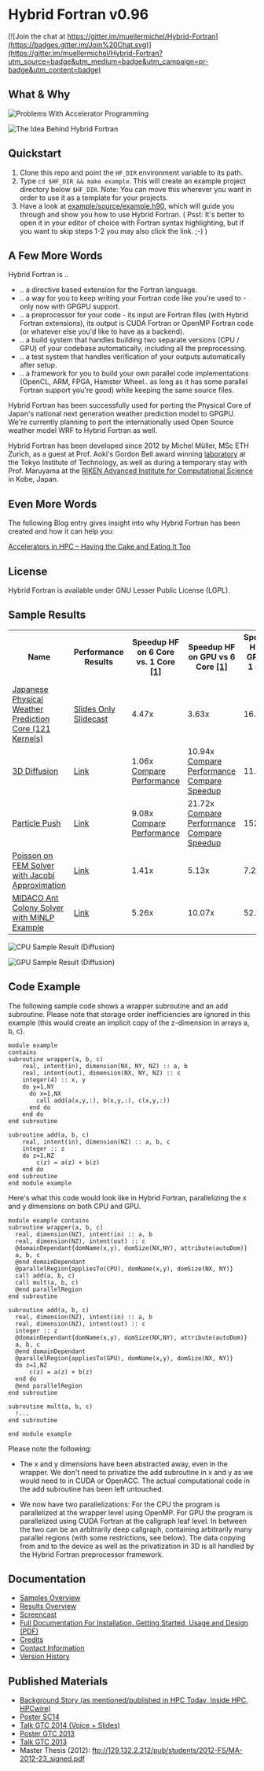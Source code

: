 Hybrid Fortran v0.96
====================

[![Join the chat at https://gitter.im/muellermichel/Hybrid-Fortran](https://badges.gitter.im/Join%20Chat.svg)](https://gitter.im/muellermichel/Hybrid-Fortran?utm_source=badge&utm_medium=badge&utm_campaign=pr-badge&utm_content=badge)

What & Why
----------
![Problems With Accelerator Programming](/../master/doc/Problem.gif)

![The Idea Behind Hybrid Fortran](/../master/doc/The%20Idea%20Behind%20Hybrid%20Fortran.gif)

Quickstart
---------------
1. Clone this repo and point the `HF_DIR` environment variable to its path.
2. Type `cd $HF_DIR && make example`. This will create an example project directory below `$HF_DIR`. Note: You can move this wherever you want in order to use it as a template for your projects.
3. Have a look at [example/source/example.h90](hf_processor/example_example.h90), which will guide you through and show you how to use Hybrid Fortran. ( Psst: It's better to open it in your editor of choice with Fortran syntax highlighting, but if you want to skip steps 1-2 you may also click the link. ;-) )

A Few More Words
-------------------

Hybrid Fortran is ..
* .. a directive based extension for the Fortran language.
* .. a way for you to keep writing your Fortran code like you're used to - only now with GPGPU support.
* .. a preprocessor for your code - its input are Fortran files (with Hybrid Fortran extensions), its output is CUDA Fortran or OpenMP Fortran code (or whatever else you'd like to have as a backend).
* .. a build system that handles building two separate versions (CPU / GPU) of your codebase automatically, including all the preprocessing.
* .. a test system that handles verification of your outputs automatically after setup.
* .. a framework for you to build your own parallel code implementations (OpenCL, ARM, FPGA, Hamster Wheel.. as long as it has some parallel Fortran support you're good) while keeping the same source files.

Hybrid Fortran has been successfully used for porting the Physical Core of Japan's national next generation weather prediction model to GPGPU. We're currently planning to port the internationally used Open Source weather model WRF to Hybrid Fortran as well.

Hybrid Fortran has been developed since 2012 by Michel Müller, MSc ETH Zurich, as a guest at Prof. Aoki's Gordon Bell award winning [laboratory](http://www.sim.gsic.titech.ac.jp/index-e.html) at the Tokyo Institute of Technology, as well as during a temporary stay with Prof. Maruyama at the [RIKEN Advanced Institute for Computational Science](http://www.aics.riken.jp/en/) in Kobe, Japan.

Even More Words
---------------
The following Blog entry gives insight into why Hybrid Fortran has been created and how it can help you:

[Accelerators in HPC – Having the Cake and Eating It Too](http://typhooncomputing.com/?p=416)

License
-------
Hybrid Fortran is available under GNU Lesser Public License (LGPL).

Sample Results
--------------
<table>
    <tr>
        <th>Name</th>
        <th>Performance Results</th>
        <th>Speedup HF on 6 Core vs. 1 Core <a href="results/Overview.md">[1]</a></th>
        <th>Speedup HF on GPU vs 6 Core <a href="results/Overview.md">[1]</a></th>
        <th>Speedup HF on GPU vs 1 Core <a href="results/Overview.md">[1]</a></th>
    </tr>
    <tr>
        <td><a href="doc/Slides_GTC2014.pdf">Japanese Physical Weather Prediction Core (121 Kernels)</a></td>
        <td><a href="doc/Slides_GTC2014.pdf">Slides Only</a><br>
            <a href="http://on-demand.gputechconf.com/gtc/2014/video/S4352-asuca-on-gpu-hybrid-port-japanese-weather-model.mp4">Slidecast</a></td>
        <td>4.47x</td>
        <td>3.63x</td>
        <td>16.22x</td>
    </tr>
    <tr>
        <td><a href="examples/Overview.md#characteristics">3D Diffusion</a></td>
        <td><a href="results/diffusion_results.xlsx">Link</a></td>
        <td>1.06x<br>
            <a href="results/diffusion_perf_comparison_6core.png">Compare Performance</a>
        </td>
        <td>10.94x<br>
            <a href="results/diffusion_perf_comparison_gpu.png">Compare Performance</a><br>
            <a href="results/diffusion_speedup_comparison_gpu.png">Compare Speedup</a>
        </td>
        <td>11.66x</td>
    </tr>
    <tr>
        <td><a href="examples/Overview.md#characteristics">Particle Push</a></td>
        <td><a href="results/particle_results.xlsx">Link</a></td>
        <td>9.08x<br>
            <a href="results/particle_perf_comparison_6core.png">Compare Performance</a>
        </td>
        <td>21.72x<br>
            <a href="results/particle_perf_comparison_gpu.png">Compare Performance</a><br>
            <a href="results/particle_speedup_comparison_gpu.png">Compare Speedup</a>
        </td>
        <td>152.79x</td>
    </tr>
    <tr>
        <td><a href="examples/Overview.md#characteristics">Poisson on FEM Solver with Jacobi Approximation</a></td>
        <td><a href="results/poisson_results.xlsx">Link</a></td>
        <td>1.41x</td>
        <td>5.13x</td>
        <td>7.28x</td>
    </tr>
    <tr>
        <td><a href="examples/Overview.md#characteristics">MIDACO Ant Colony Solver with MINLP Example</a></td>
        <td><a href="results/midaco_results.xlsx">Link</a></td>
        <td>5.26x</td>
        <td>10.07x</td>
        <td>52.99x</td>
    </tr>
</table>

![CPU Sample Result (Diffusion)](/../master/doc/CPUPerf.png)

![GPU Sample Result (Diffusion)](/../master/doc/GPUPerf.png)

Code Example
------------
The following sample code shows a wrapper subroutine and an add subroutine. Please note that storage order inefficiencies are ignored in this example (this would create an implicit copy of the z-dimension in arrays a, b, c).

```Fortran
module example
contains
subroutine wrapper(a, b, c)
    real, intent(in), dimension(NX, NY, NZ) :: a, b
    real, intent(out), dimension(NX, NY, NZ) :: c
    integer(4) :: x, y
    do y=1,NY
      do x=1,NX
        call add(a(x,y,:), b(x,y,:), c(x,y,:))
      end do
    end do
end subroutine

subroutine add(a, b, c)
    real, intent(in), dimension(NZ) :: a, b, c
    integer :: z
    do z=1,NZ
        c(z) = a(z) + b(z)
    end do
end subroutine
end module example
```

Here's what this code would look like in Hybrid Fortran, parallelizing the x and y dimensions on both CPU and GPU.

```Fortran
module example contains
subroutine wrapper(a, b, c)
  real, dimension(NZ), intent(in) :: a, b
  real, dimension(NZ), intent(out) :: c
  @domainDependant{domName(x,y), domSize(NX,NY), attribute(autoDom)}
  a, b, c
  @end domainDependant
  @parallelRegion{appliesTo(CPU), domName(x,y), domSize(NX, NY)}
  call add(a, b, c)
  call mult(a, b, c)
  @end parallelRegion
end subroutine

subroutine add(a, b, c)
  real, dimension(NZ), intent(in) :: a, b
  real, dimension(NZ), intent(out) :: c
  integer :: z
  @domainDependant{domName(x,y), domSize(NX,NY), attribute(autoDom)}
  a, b, c
  @end domainDependant
  @parallelRegion{appliesTo(GPU), domName(x,y), domSize(NX, NY)}
  do z=1,NZ
      c(z) = a(z) + b(z)
  end do
  @end parallelRegion
end subroutine

subroutine mult(a, b, c)
  !...
end subroutine

end module example
```

Please note the following:
* The x and y dimensions have been abstracted away, even in the wrapper. We don't need to privatize the add subroutine in x and y as we would need to in CUDA or OpenACC. The actual computational code in the add subroutine has been left untouched.

* We now have two parallelizations: For the CPU the program is parallelized at the wrapper level using OpenMP. For GPU the program is parallelized using CUDA Fortran at the callgraph leaf level. In between the two can be an arbitrarily deep callgraph, containing arbitrarily many parallel regions (with some restrictions, see below). The data copying from and to the device as well as the privatization in 3D is all handled by the Hybrid Fortran preprocessor framework.

Documentation
-------------
* [Samples Overview](examples/Overview.md)
* [Results Overview](results/Overview.md)
* [Screencast](https://www.youtube.com/watch?v=3Of4kFQQRi4)
* [Full Documentation For Installation, Getting Started, Usage and Design (PDF)](doc/Documentation.pdf?raw=true)
* [Credits](CREDITS.md)
* [Contact Information](CONTACT.md)
* [Version History](HISTORY.md)

Published Materials
-------------------
* [Background Story (as mentioned/published in HPC Today, Inside HPC, HPCwire)](http://typhooncomputing.com/?p=416)
* [Poster SC14](http://sc14.supercomputing.org/sites/all/themes/sc14/files/archive/tech_poster/tech_poster_pages/post134.html)
* [Talk GTC 2014 (Voice + Slides)](http://on-demand.gputechconf.com/gtc/2014/video/S4352-asuca-on-gpu-hybrid-port-japanese-weather-model.mp4)
* [Poster GTC 2013](http://on-demand.gputechconf.com/gtc/2013/poster/pdf/P0199_MichelMueller.pdf)
* [Talk GTC 2013](http://on-demand.gputechconf.com/gtc/2013/presentations/S3326-Hybrid-Fortran-GPGPUs-For-Weather-Prediction.pdf)
* Master Thesis (2012): ftp://129.132.2.212/pub/students/2012-FS/MA-2012-23_signed.pdf

